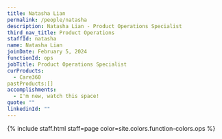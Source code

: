 ```yaml
---
title: Natasha Lian
permalink: /people/natasha
description: Natasha Lian - Product Operations Specialist
third_nav_title: Product Operations
staffId: natasha
name: Natasha Lian
joinDate: February 5, 2024
functionId: ops
jobTitle: Product Operations Specialist
curProducts:
  - Care360
pastProducts:[]
accomplishments:
  - I'm new, watch this space!
quote: ""
linkedinId: ""
---
```


{% include staff.html staff=page color=site.colors.function-colors.ops %}
